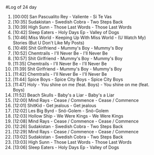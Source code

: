 #Log of 24 day

1. [00:00] San Pascualito Rey - Valiente - Si Te Vas
1. [10:35] Sudakistan - Swedish Cobra - Two Steps Back
1. [10:39] High Sunn - Those Last Words - Those Last Words
1. [10:42] Sleep Eaters - Holy Days Ep - Valley of Dogs
1. [10:46] Miss World - Keeping Up With Miss World - (U Watch My) Stories (But U Don't Like My Posts)
1. [10:49] Shit Girlfriend - Mummy's Boy - Mummy's Boy
1. [10:52] Chemtrails - I'll Never Be - I'll Never Be
1. [10:57] Shit Girlfriend - Mummy's Boy - Mummy's Boy
1. [11:35] Chemtrails - I'll Never Be - I'll Never Be
1. [11:39] Shit Girlfriend - Mummy's Boy - Mummy's Boy
1. [11:42] Chemtrails - I'll Never Be - I'll Never Be
1. [11:44] Spice Boys - Spice City Boys - Spice City Boys
1. [11:47] Holy - You shine on me (feat. Boys) - You shine on me (feat. Boys)
1. [11:52] Beach Skulls - Baby's a Liar - Baby's a Liar
1. [12:00] Mind Rays - Cease / Commence - Cease / Commence
1. [12:01] ShitKid - Get jealous - Get jealous
1. [12:02] Les Big Byrd - Snö-Golem - Snö-Golem
1. [12:03] Hollow Ship - We Were Kings - We Were Kings
1. [12:08] Mind Rays - Cease / Commence - Cease / Commence
1. [12:26] Sudakistan - Swedish Cobra - Two Steps Back
1. [12:29] Mind Rays - Cease / Commence - Cease / Commence
1. [13:02] Sudakistan - Swedish Cobra - Two Steps Back
1. [13:03] High Sunn - Those Last Words - Those Last Words
1. [13:06] Sleep Eaters - Holy Days Ep - Valley of Dogs
